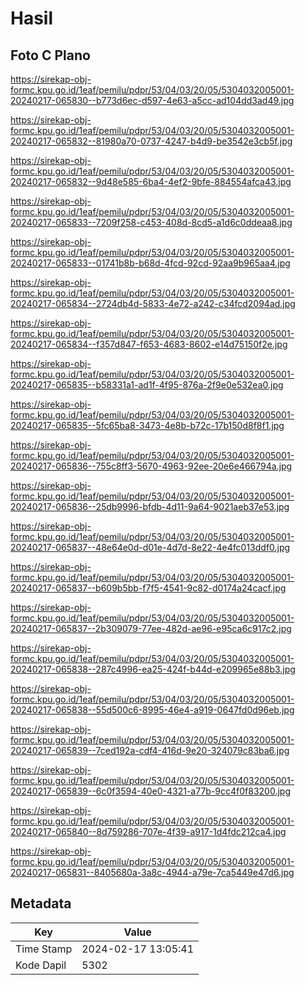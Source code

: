 # Hasil

## Foto C Plano

https://sirekap-obj-formc.kpu.go.id/1eaf/pemilu/pdpr/53/04/03/20/05/5304032005001-20240217-065830--b773d6ec-d597-4e63-a5cc-ad104dd3ad49.jpg

https://sirekap-obj-formc.kpu.go.id/1eaf/pemilu/pdpr/53/04/03/20/05/5304032005001-20240217-065832--81980a70-0737-4247-b4d9-be3542e3cb5f.jpg

https://sirekap-obj-formc.kpu.go.id/1eaf/pemilu/pdpr/53/04/03/20/05/5304032005001-20240217-065832--9d48e585-6ba4-4ef2-9bfe-884554afca43.jpg

https://sirekap-obj-formc.kpu.go.id/1eaf/pemilu/pdpr/53/04/03/20/05/5304032005001-20240217-065833--7209f258-c453-408d-8cd5-a1d6c0ddeaa8.jpg

https://sirekap-obj-formc.kpu.go.id/1eaf/pemilu/pdpr/53/04/03/20/05/5304032005001-20240217-065833--01741b8b-b68d-4fcd-92cd-92aa9b965aa4.jpg

https://sirekap-obj-formc.kpu.go.id/1eaf/pemilu/pdpr/53/04/03/20/05/5304032005001-20240217-065834--2724db4d-5833-4e72-a242-c34fcd2094ad.jpg

https://sirekap-obj-formc.kpu.go.id/1eaf/pemilu/pdpr/53/04/03/20/05/5304032005001-20240217-065834--f357d847-f653-4683-8602-e14d75150f2e.jpg

https://sirekap-obj-formc.kpu.go.id/1eaf/pemilu/pdpr/53/04/03/20/05/5304032005001-20240217-065835--b58331a1-ad1f-4f95-876a-2f9e0e532ea0.jpg

https://sirekap-obj-formc.kpu.go.id/1eaf/pemilu/pdpr/53/04/03/20/05/5304032005001-20240217-065835--5fc65ba8-3473-4e8b-b72c-17b150d8f8f1.jpg

https://sirekap-obj-formc.kpu.go.id/1eaf/pemilu/pdpr/53/04/03/20/05/5304032005001-20240217-065836--755c8ff3-5670-4963-92ee-20e6e466794a.jpg

https://sirekap-obj-formc.kpu.go.id/1eaf/pemilu/pdpr/53/04/03/20/05/5304032005001-20240217-065836--25db9996-bfdb-4d11-9a64-9021aeb37e53.jpg

https://sirekap-obj-formc.kpu.go.id/1eaf/pemilu/pdpr/53/04/03/20/05/5304032005001-20240217-065837--48e64e0d-d01e-4d7d-8e22-4e4fc013ddf0.jpg

https://sirekap-obj-formc.kpu.go.id/1eaf/pemilu/pdpr/53/04/03/20/05/5304032005001-20240217-065837--b609b5bb-f7f5-4541-9c82-d0174a24cacf.jpg

https://sirekap-obj-formc.kpu.go.id/1eaf/pemilu/pdpr/53/04/03/20/05/5304032005001-20240217-065837--2b309079-77ee-482d-ae96-e95ca6c917c2.jpg

https://sirekap-obj-formc.kpu.go.id/1eaf/pemilu/pdpr/53/04/03/20/05/5304032005001-20240217-065838--287c4996-ea25-424f-b44d-e209965e88b3.jpg

https://sirekap-obj-formc.kpu.go.id/1eaf/pemilu/pdpr/53/04/03/20/05/5304032005001-20240217-065838--55d500c6-8995-46e4-a919-0647fd0d96eb.jpg

https://sirekap-obj-formc.kpu.go.id/1eaf/pemilu/pdpr/53/04/03/20/05/5304032005001-20240217-065839--7ced192a-cdf4-416d-9e20-324079c83ba6.jpg

https://sirekap-obj-formc.kpu.go.id/1eaf/pemilu/pdpr/53/04/03/20/05/5304032005001-20240217-065839--6c0f3594-40e0-4321-a77b-9cc4f0f83200.jpg

https://sirekap-obj-formc.kpu.go.id/1eaf/pemilu/pdpr/53/04/03/20/05/5304032005001-20240217-065840--8d759286-707e-4f39-a917-1d4fdc212ca4.jpg

https://sirekap-obj-formc.kpu.go.id/1eaf/pemilu/pdpr/53/04/03/20/05/5304032005001-20240217-065831--8405680a-3a8c-4944-a79e-7ca5449e47d6.jpg


## Metadata

| Key        | Value               |
| ---------- | ------------------- |
| Time Stamp | 2024-02-17 13:05:41 |
| Kode Dapil | 5302                |




